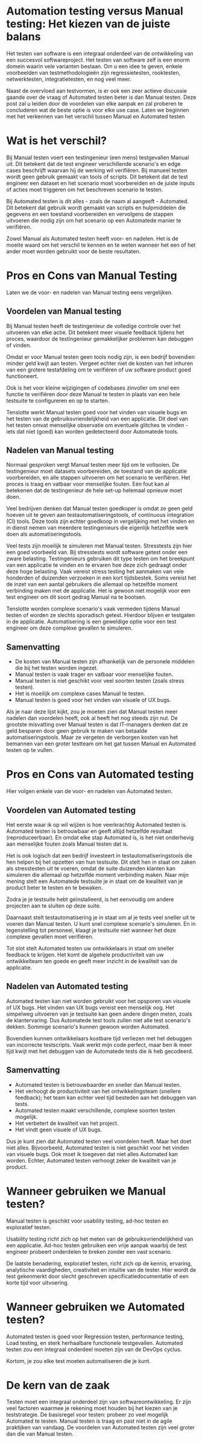 # Automation testing versus Manual testing: Het kiezen van de juiste balans

Het testen van software is een integraal onderdeel van de ontwikkeling van een succesvol softwareproject. Het testen van software zelf is een enorm domein waarin vele varianten bestaan. Om u een idee te geven, enkele voorbeelden van testmethodologieën zijn regressietesten, rooktesten, netwerktesten, integratietesten, en nog veel meer. 

Naast de overvloed aan testvormen, is er ook een zeer actieve discussie gaande over de vraag of Automated testen beter is dan Manual testen. Deze post zal u leiden door de voordelen van elke aanpak en zal proberen te concluderen wat de beste optie is voor elke use case. Laten we beginnen met het verkennen van het verschil tussen Manual en Automated testen

# Wat is het verschil?

Bij Manual testen voert een testingenieur (een mens) testgevallen Manual uit. Dit betekent dat de test engineer verschillende scenario's en edge cases beschrijft waarvan hij de werking wil verifiëren. Bij manueel testen wordt geen gebruik gemaakt van tools of scripts. Dit betekent dat de test engineer een dataset en het scenario moet voorbereiden en de juiste inputs of acties moet triggeren om het beschreven scenario te testen.

Bij Automated testen is dit alles - zoals de naam al aangeeft - Automated. Dit betekent dat gebruik wordt gemaakt van scripts en hulpmiddelen die gegevens en een toestand voorbereiden en vervolgens de stappen uitvoeren die nodig zijn om het scenario op een Automatede manier te verifiëren.

Zowel Manual als Automated testen heeft voor- en nadelen. Het is de moeite waard om het verschil te kennen en te weten wanneer het een of het ander moet worden gebruikt voor de beste resultaten.

# Pros en Cons van Manual Testing

Laten we de voor- en nadelen van Manual testing eens vergelijken.

## Voordelen van Manual testing

Bij Manual testen heeft de testingenieur de volledige controle over het uitvoeren van elke actie. Dit betekent meer visuele feedback tijdens het proces, waardoor de testingenieur gemakkelijker problemen kan debuggen of vinden. 

Omdat er voor Manual testen geen tools nodig zijn, is een bedrijf bovendien minder geld kwijt aan testen. Vergeet echter niet de kosten van het inhuren van een grotere testafdeling om te verifiëren of uw software product goed functioneert. 

Ook is het voor kleine wijzigingen of codebases zinvoller om snel een functie te verifiëren door deze Manual te testen in plaats van een hele testsuite te configureren en op te starten.

Tenslotte werkt Manual testen goed voor het vinden van visuele bugs en het testen van de gebruiksvriendelijkheid van een applicatie. Dit deel van het testen omvat menselijke observatie om eventuele glitches te vinden - iets dat niet (goed) kan worden gedetecteerd door Automatede tools.


## Nadelen van Manual testing

Normaal gesproken vergt Manual testen meer tijd om te voltooien. De testingenieur moet datasets voorbereiden, de toestand van de applicatie voorbereiden, en alle stappen uitvoeren om het scenario te verifiëren. Het proces is traag en vatbaar voor menselijke fouten. Eén fout kan al betekenen dat de testingenieur de hele set-up helemaal opnieuw moet doen.

Veel bedrijven denken dat Manual testen goedkoper is omdat ze geen geld hoeven uit te geven aan testautomatiseringstools, of continuous integration (CI) tools. Deze tools zijn echter goedkoop in vergelijking met het vinden en in dienst nemen van meerdere testingenieurs die eigenlijk hetzelfde werk doen als automatiseringstools.

Veel tests zijn moeilijk te simuleren met Manual testen. Stresstests zijn hier een goed voorbeeld van. Bij stresstests wordt software getest onder een zware belasting. Testingenieurs gebruiken dit type testen om het breekpunt van een applicatie te vinden en te ervaren hoe deze zich gedraagt onder deze hoge belasting. Vaak vereist stress testing het aanmaken van vele honderden of duizenden verzoeken in een kort tijdsbestek. Soms vereist het de inzet van een aantal gebruikers die allemaal op hetzelfde moment verbinding maken met de applicatie. Het is gewoon niet mogelijk voor een test engineer om dit soort gedrag Manual na te bootsen.

Tenslotte worden complexe scenario's vaak vermeden tijdens Manual testen of worden ze slechts sporadisch getest. Hierdoor blijven er testgaten in de applicatie. Automatisering is een geweldige optie voor een test engineer om deze complexe gevallen te simuleren.


## Samenvatting

* De kosten van Manual testen zijn afhankelijk van de personele middelen die bij het testen worden ingezet.
* Manual testen is vaak trager en vatbaar voor menselijke fouten.
* Manual testen is niet geschikt voor veel soorten testen (zoals stress testen).
* Het is moeilijk om complexe cases Manual te testen.
* Manual testen is goed voor het vinden van visuele of UX bugs.

Als je naar deze lijst kijkt, zou je moeten zien dat Manual testen meer nadelen dan voordelen heeft, ook al heeft het nog steeds zijn nut. De grootste misvatting over Manual testen is dat IT-managers denken dat ze geld besparen door geen gebruik te maken van betaalde automatiseringstools. Maar ze vergeten de verborgen kosten van het bemannen van een groter testteam om het gat tussen Manual en Automated testen op te vullen.

# Pros en Cons van Automated testing

Hier volgen enkele van de voor- en nadelen van Automated testen.

## Voordelen van Automated testing

Het eerste waar ik op wil wijzen is hoe veerkrachtig Automated testen is. Automated testen is betrouwbaar en geeft altijd hetzelfde resultaat (reproduceerbaar). En omdat elke stap Automated is, is het niet onderhevig aan menselijke fouten zoals Manual testen dat is.

Het is ook logisch dat een bedrijf investeert in testautomatiseringstools die hen helpen bij het opzetten van hun testsuite. Dit stelt hen in staat om zaken als stresstesten uit te voeren, omdat de suite duizenden klanten kan simuleren die allemaal op hetzelfde moment verbinding maken. Naar mijn mening stelt een Automatede testsuite je in staat om de kwaliteit van je product beter te testen en te bewaken.

Zodra je je testsuite hebt geïnstalleerd, is het eenvoudig om andere projecten aan te sluiten op deze suite.

Daarnaast stelt testautomatisering je in staat om al je tests veel sneller uit te voeren dan Manual testen. U kunt snel complexe scenario's simuleren. En in tegenstelling tot personeel, klaagt je testsuite niet wanneer het deze complexe gevallen moet verifiëren.

Tot slot stelt Automated testen uw ontwikkelaars in staat om sneller feedback te krijgen. Het komt de algehele productiviteit van uw ontwikkelteam ten goede en geeft meer inzicht in de kwaliteit van de applicatie.

## Nadelen van Automated testing

Automated testen kan niet worden gebruikt voor het opsporen van visuele of UX bugs. Het vinden van UX bugs vereist een menselijk oog. Het simpelweg uitvoeren van je testsuite kan geen andere dingen meten, zoals de klantervaring. Dus Automatede test tools zullen niet alle test scenario's dekken. Sommige scenario's kunnen gewoon worden Automated.

Bovendien kunnen ontwikkelaars kostbare tijd verliezen met het debuggen van incorrecte testscripts. Vaak werkt mijn code perfect, maar ben ik meer tijd kwijt met het debuggen van de Automatede tests die ik heb gecodeerd.

## Samenvatting

* Automated testen is betrouwbaarder en sneller dan Manual testen.
* Het verhoogt de productiviteit van het ontwikkelingsteam (snellere feedback); het team kan echter veel tijd besteden aan het debuggen van tests.
* Automated testen maakt verschillende, complexe soorten testen mogelijk.
* Het verbetert de kwaliteit van het project.
* Het vindt geen visuele of UX bugs.

Dus je kunt zien dat Automated testen veel voordelen heeft. Maar het doet niet alles. Bijvoorbeeld, Automated testen is niet geschikt voor het vinden van visuele bugs. Ook moet ik toegeven dat niet alles Automated kan worden. Echter, Automated testen verhoogt zeker de kwaliteit van je product.

# Wanneer gebruiken we Manual testen?

Manual testen is geschikt voor usability testing, ad-hoc testen en exploratief testen.

Usability testing richt zich op het meten van de gebruiksvriendelijkheid van een applicatie. Ad-hoc testen gebruiken een vrije aanpak waarbij de test engineer probeert onderdelen te breken zonder een vast scenario. 

De laatste benadering, exploratief testen, richt zich op de kennis, ervaring, analytische vaardigheden, creativiteit en intuïtie van de tester. Hier wordt de test gekenmerkt door slecht geschreven specificatiedocumentatie of een korte tijd voor uitvoering. 

# Wanneer gebruiken we Automated testen?

Automated testen is goed voor Regression testen, performance testing, Load testing, en sterk herhaalbare functionele testgevallen. Automated testen zou een integraal onderdeel moeten zijn van de DevOps cyclus. 

Kortom, je zou elke test moeten automatiseren die je kunt.

# De kern van de zaak

Testen moet een integraal onderdeel zijn van softwareontwikkeling. Er zijn veel factoren waarmee je rekening moet houden bij het kiezen van je teststrategie. De basisregel voor testen: probeer zo veel mogelijk Automated te testen. Manual testen is traag en past niet in de agile praktijken van vandaag. De voordelen van Automated testen zijn veel groter dan die van Manual testen.